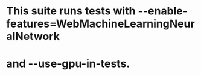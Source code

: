 # This suite runs tests with --enable-features=WebMachineLearningNeuralNetwork
# and --use-gpu-in-tests.
